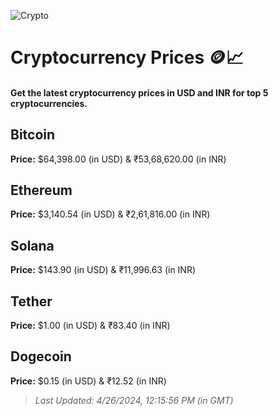 
![Crypto](https://www.techguide.com.au/wp-content/uploads/2020/11/crypto3.jpeg)

# Cryptocurrency Prices 🪙📈

#### Get the latest cryptocurrency prices in USD and INR for top 5 cryptocurrencies.

## Bitcoin

**Price:** $64,398.00 (in USD) & ₹53,68,620.00 (in INR)

## Ethereum

**Price:** $3,140.54 (in USD) & ₹2,61,816.00 (in INR)

## Solana

**Price:** $143.90 (in USD) & ₹11,996.63 (in INR)

## Tether

**Price:** $1.00 (in USD) & ₹83.40 (in INR)

## Dogecoin

**Price:** $0.15 (in USD) & ₹12.52 (in INR)

> _Last Updated: 4/26/2024, 12:15:56 PM (in GMT)_
